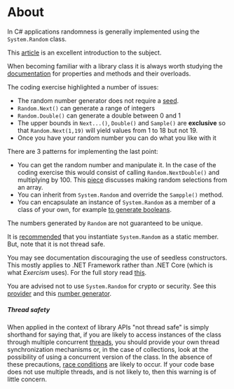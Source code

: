 # About

In C# applications randomness is generally implemented using the `System.Random` class.

This [article][system-random] is an excellent introduction to the subject.

When becoming familiar with a library class it is always worth studying the [documentation][system-random] for properties and methods and their overloads.

The coding exercise highlighted a number of issues:

- The random number generator does not require a [seed][random-seedless].
- `Random.Next()` can generate a range of integers
- `Random.Double()` can generate a double between 0 and 1
- The upper bounds in `Next...()`, `Double()` and `Sample()` are **exclusive** so that `Random.Next(1,19)` will yield values from 1 to 18 but not 19.
- Once you have your random number you can do what you like with it

There are 3 patterns for implementing the last point:

- You can get the random number and manipulate it. In the case of the coding exercise this would consist of calling `Random.NextDouble()` and multiplying by 100. This [piece][random-use-case-array] discusses making random selections from an array.
- You can inherit from `System.Random` and override the `Sampple()` method.
- You can encapsulate an instance of `System.Random` as a member of a class of your own, for example [to generate booleans][random-use-cases].

The numbers generated by `Random` are not guaranteed to be unique.

It is [recommended][random-thread-safety] that you instantiate `System.Random` as a static member. But, note that it is not thread safe.

You may see documentation discouraging the use of seedless constructors. This mostly applies to .NET Framework rather than .NET Core (which is what _Exercism_ uses). For the full story read [this][random-multiple-instantiations].

You are advised not to use `System.Random` for crypto or security. See this [provider][crypto-provider] and this [number generator][crypto-rng].

##### Thread safety

When applied in the context of library APIs "not thread safe" is simply shorthand for saying that, if you are likely to access instances of the class through multiple concurrent [threads][threading], you should provide your own thread synchronization mechanisms or, in the case of collections, look at the possibility of using a concurrent version of the class. In the absence of these precautions, [race conditions][so-race-conditions] are likely to occur. If your code base does not use multiple threads, and is not likely to, then this warning is of little concern.

[system-random]: https://docs.microsoft.com/en-us/dotnet/api/system.random?view=netcore-3.1
[random-thread-safety]: https://docs.microsoft.com/en-us/dotnet/api/system.random?view=netcore-3.1#the-systemrandom-class-and-thread-safety
[random-use-cases]: https://docs.microsoft.com/en-us/dotnet/api/system.random?view=netcore-3.1#generate-random-boolean-values
[random-use-case-array]: https://docs.microsoft.com/en-us/dotnet/api/system.random?view=netcore-3.1#UniqueArray
[crypto-provider]: https://docs.microsoft.com/en-us/dotnet/api/system.security.cryptography.rngcryptoserviceprovider?view=netcore-3.1
[crypto-rng]: https://docs.microsoft.com/en-us/dotnet/api/system.security.cryptography.randomnumbergenerator?view=netcore-3.1
[random-seedless]: https://docs.microsoft.com/en-us/dotnet/api/system.random?view=netcore-3.1#instantiating-the-random-number-generator
[random-multiple-instantiations]: https://docs.microsoft.com/en-us/dotnet/api/system.random?view=netcore-3.1#avoiding-multiple-instantiations
[so-race-conditions]: https://stackoverflow.com/questions/34510/what-is-a-race-condition
[threading]: https://docs.microsoft.com/en-us/dotnet/standard/threading/using-threads-and-threading
